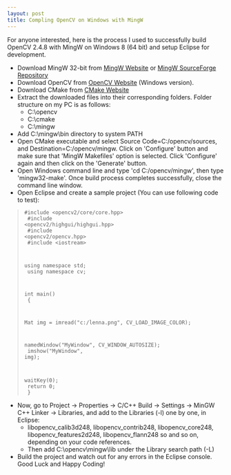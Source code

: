 ```yaml
---
layout: post
title: Compling OpenCV on Windows with MingW
---
```

For anyone interested, here is the process I used to successfully build OpenCV 2.4.8 with MingW on Windows 8 (64 bit) and setup Eclipse for development.

- Download MingW 32-bit from [MingW Website](http://www.mingw.org/) or [MingW SourceForge Repository](http://mingwrep.sourceforge.net/)
- Download OpenCV from [OpenCV Website](http://opencv.org/downloads.html) (Windows version).
- Download CMake from [CMake Website](http://www.cmake.org/)
- Extract the downloaded files into their corresponding folders. Folder structure on my PC is as follows:
  - C:\opencv
  - C:\cmake
  - C:\mingw
- Add C:\mingw\bin directory to system PATH
- Open CMake executable and select Source Code=C:/opencv/sources, and Destination=C:/opencv/mingw. Click on 'Configure' button and make sure that 'MingW Makefiles' option is selected. Click 'Configure' again and then click on the 'Generate' button.
- Open Windows command line and type 'cd C:/opencv/mingw', then type 'mingw32-make'. Once build process completes successfully, close the command line window.
- Open Eclipse and create a sample project (You can use following code to test):

> <code>#include &lt;opencv2/core/core.hpp&gt;<br>
> #include &lt;opencv2/highgui/highgui.hpp&gt;<br>
> #include &lt;opencv2/opencv.hpp&gt;<br>
> #include &lt;iostream><br>
>
> using namespace std;<br>
> using namespace cv;<br>
>
> int main()<br>
> &#123;<br>
>
> Mat img = imread("c:/lenna.png", CV_LOAD_IMAGE_COLOR);<br>
>
> namedWindow("MyWindow", CV_WINDOW_AUTOSIZE);<br>
> imshow("MyWindow", img);<br>
>
> waitKey(0);<br>
> return 0;<br>
> &#125;</code><br>

- Now, go to Project -> Properties -> C/C++ Build -> Settings -> MinGW C++ Linker -> Libraries, and add to the Libraries (-l) one by one, in Eclipse:
  - libopencv_calib3d248, libopencv_contrib248, libopencv_core248, libopencv_features2d248, libopencv_flann248 so and so on, depending on your code references.
  - Then add C:\opencv\mingw\lib under the Library search path (-L)
- Build the project and watch out for any errors in the Eclipse console.
Good Luck and Happy Coding!